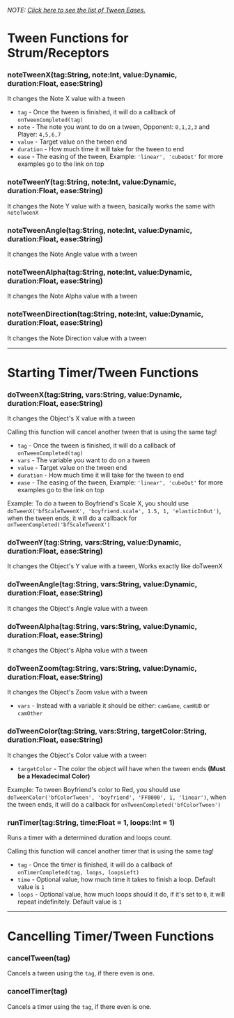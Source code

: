 _NOTE: [Click here to see the list of Tween Eases.](https://api.haxeflixel.com/flixel/tweens/FlxEase.html)_

# Tween Functions for Strum/Receptors

### noteTweenX(tag:String, note:Int, value:Dynamic, duration:Float, ease:String)
It changes the Note X value with a tween

- `tag` - Once the tween is finished, it will do a callback of `onTweenCompleted(tag)`
- `note` - The note you want to do on a tween, Opponent: `0,1,2,3` and Player: `4,5,6,7`
- `value` - Target value on the tween end
- `duration` - How much time it will take for the tween to end
- `ease` - The easing of the tween, Example: `'linear', 'cubeOut'` for more examples go to the link on top

### noteTweenY(tag:String, note:Int, value:Dynamic, duration:Float, ease:String)
It changes the Note Y value with a tween, basically works the same with `noteTweenX`

### noteTweenAngle(tag:String, note:Int, value:Dynamic, duration:Float, ease:String)
It changes the Note Angle value with a tween

### noteTweenAlpha(tag:String, note:Int, value:Dynamic, duration:Float, ease:String)
It changes the Note Alpha value with a tween

### noteTweenDirection(tag:String, note:Int, value:Dynamic, duration:Float, ease:String)
It changes the Note Direction value with a tween

***

# Starting Timer/Tween Functions

### doTweenX(tag:String, vars:String, value:Dynamic, duration:Float, ease:String)
It changes the Object's X value with a tween

Calling this function will cancel another tween that is using the same tag!

- `tag` - Once the tween is finished, it will do a callback of `onTweenCompleted(tag)`
- `vars` - The variable you want to do on a tween
- `value` - Target value on the tween end
- `duration` - How much time it will take for the tween to end
- `ease` - The easing of the tween, Example: `'linear', 'cubeOut'` for more examples go to the link on top

Example: To do a tween to Boyfriend's Scale X, you should use `doTweenX('bfScaleTweenX', 'boyfriend.scale', 1.5, 1, 'elasticInOut')`, when the tween ends, it will do a callback for `onTweenCompleted('bfScaleTweenX')`

### doTweenY(tag:String, vars:String, value:Dynamic, duration:Float, ease:String)
It changes the Object's Y value with a tween, Works exactly like doTweenX

### doTweenAngle(tag:String, vars:String, value:Dynamic, duration:Float, ease:String)
It changes the Object's Angle value with a tween

### doTweenAlpha(tag:String, vars:String, value:Dynamic, duration:Float, ease:String)
It changes the Object's Alpha value with a tween

### doTweenZoom(tag:String, vars:String, value:Dynamic, duration:Float, ease:String)
It changes the Object's Zoom value with a tween

- `vars` - Instead with a variable it should be either: `camGame`, `camHUD` or `camOther`

### doTweenColor(tag:String, vars:String, targetColor:String, duration:Float, ease:String)
It changes the Object's Color value with a tween

- `targetColor` - The color the object will have when the tween ends **(Must be a Hexadecimal Color)**

Example: To tween Boyfriend's color to Red, you should use `doTweenColor('bfColorTween', 'boyfriend', 'FF0000', 1, 'linear')`, when the tween ends, it will do a callback for `onTweenCompleted('bfColorTween')`

### runTimer(tag:String, time:Float = 1, loops:Int = 1)
Runs a timer with a determined duration and loops count.

Calling this function will cancel another timer that is using the same tag!

- `tag` - Once the timer is finished, it will do a callback of `onTimerCompleted(tag, loops, loopsLeft)`
- `time` - Optional value, how much time it takes to finish a loop. Default value is `1`
- `loops` - Optional value, how much loops should it do, if it's set to `0`, it will repeat indefinitely. Default value is `1`

***

# Cancelling Timer/Tween Functions
### cancelTween(tag)
Cancels a tween using the `tag`, if there even is one.

### cancelTimer(tag)
Cancels a timer using the `tag`, if there even is one.